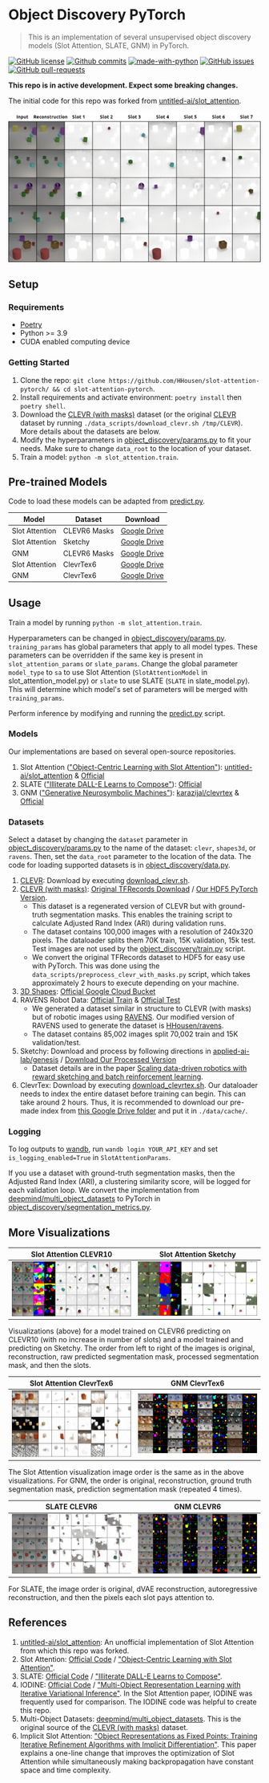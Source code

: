 # Object Discovery PyTorch

> This is an implementation of several unsupervised object discovery models (Slot Attention, SLATE, GNM) in PyTorch.

[![GitHub license](https://img.shields.io/github/license/HHousen/slot-attention-pytorch.svg)](https://github.com/HHousen/slot-attention-pytorch/blob/master/LICENSE) [![Github commits](https://img.shields.io/github/last-commit/HHousen/slot-attention-pytorch.svg)](https://github.com/HHousen/slot-attention-pytorch/commits/master) [![made-with-python](https://img.shields.io/badge/Made%20with-Python-1f425f.svg)](https://www.python.org/) [![GitHub issues](https://img.shields.io/github/issues/HHousen/slot-attention-pytorch.svg)](https://GitHub.com/HHousen/slot-attention-pytorch/issues/) [![GitHub pull-requests](https://img.shields.io/github/issues-pr/HHousen/slot-attention-pytorch.svg)](https://GitHub.com/HHousen/slot-attention-pytorch/pull/)

**This repo is in active development. Expect some breaking changes.**

The initial code for this repo was forked from [untitled-ai/slot_attention](https://github.com/untitled-ai/slot_attention).

![Visualization of a slot attention model trained on CLEVR6. This image demonstrates the model's ability to divide objects into slots.](./media/sa_clevr6_example.png)

## Setup

### Requirements

- [Poetry](https://python-poetry.org/docs/)
- Python >= 3.9
- CUDA enabled computing device

### Getting Started

1. Clone the repo: `git clone https://github.com/HHousen/slot-attention-pytorch/ && cd slot-attention-pytorch`.
2. Install requirements and activate environment: `poetry install` then `poetry shell`.
3. Download the [CLEVR (with masks)](https://drive.google.com/uc?export=download&id=15FhXv-1x8T68ZFohOLyohyZgpGfMKmEO) dataset (or the original [CLEVR](https://cs.stanford.edu/people/jcjohns/clevr/) dataset by running `./data_scripts/download_clevr.sh /tmp/CLEVR`). More details about the datasets are below.
4. Modify the hyperparameters in [object_discovery/params.py](object_discovery/params.py) to fit your needs. Make sure to change `data_root` to the location of your dataset.
5. Train a model: `python -m slot_attention.train`.

## Pre-trained Models

Code to load these models can be adapted from [predict.py](./predict.py).

| Model | Dataset | Download |
|---|---|---|
| Slot Attention | CLEVR6 Masks | [Google Drive](https://drive.google.com/uc?id=1cON-ULNGGDdx1ApmIoGdF2bD9oXVwUXe) |
| Slot Attention | Sketchy | [Google Drive](https://drive.google.com/uc?id=1tCEMbVE2ByDXsncZ6Htkzzw1FKcIvcCr) |
| GNM | CLEVR6 Masks | [Google Drive](https://drive.google.com/uc?id=12-og3vLFrELm-cSJfPRn3tqXGJrErFk1) |
| Slot Attention | ClevrTex6 | [Google Drive](https://drive.google.com/uc?id=1Hh_wIkNMym_skm0yprmxb7v-VODuaHIk) |
| GNM | ClevrTex6 | [Google Drive](https://drive.google.com/uc?id=1VTIMJe-xCH_9RdE4qX4mjAq6mK35hDiX) |

## Usage

Train a model by running `python -m slot_attention.train`.

Hyperparameters can be changed in [object_discovery/params.py](object_discovery/params.py). `training_params` has global parameters that apply to all model types. These parameters can be overridden if the same key is present in `slot_attention_params` or `slate_params`. Change the global parameter `model_type` to `sa` to use Slot Attention (`SlotAttentionModel` in slot_attention_model.py) or `slate` to use SLATE (`SLATE` in slate_model.py). This will determine which model's set of parameters will be merged with `training_params`.

Perform inference by modifying and running the [predict.py](./predict.py) script.

### Models

Our implementations are based on several open-source repositories.

1. Slot Attention (["Object-Centric Learning with Slot Attention"](https://arxiv.org/abs/2006.15055)): [untitled-ai/slot_attention](https://github.com/untitled-ai/slot_attention) & [Official](https://github.com/google-research/google-research/tree/master/slot_attention)
2. SLATE (["Illiterate DALL-E Learns to Compose"](https://arxiv.org/abs/2110.11405)): [Official](https://github.com/singhgautam/slate)
3. GNM (["Generative Neurosymbolic Machines"](https://arxiv.org/abs/2010.12152)): [karazijal/clevrtex](https://github.com/karazijal/clevrtex) & [Official](https://github.com/JindongJiang/GNM)

### Datasets

Select a dataset by changing the `dataset` parameter in [object_discovery/params.py](object_discovery/params.py) to the name of the dataset: `clevr`, `shapes3d`, or `ravens`. Then, set the `data_root` parameter to the location of the data. The code for loading supported datasets is in [object_discovery/data.py](object_discovery/data.py).

1. [CLEVR](https://cs.stanford.edu/people/jcjohns/clevr/): Download by executing [download_clevr.sh](./data_scripts/download_clevr.sh).
2. [CLEVR (with masks)](https://github.com/deepmind/multi_object_datasets#clevr-with-masks): [Original TFRecords Download](https://console.cloud.google.com/storage/browser/multi-object-datasets/clevr_with_masks) / [Our HDF5 PyTorch Version](https://drive.google.com/uc?export=download&id=15FhXv-1x8T68ZFohOLyohyZgpGfMKmEO).
    - This dataset is a regenerated version of CLEVR but with ground-truth segmentation masks. This enables the training script to calculate Adjusted Rand Index (ARI) during validation runs.
    - The dataset contains 100,000 images with a resolution of 240x320 pixels. The dataloader splits them 70K train, 15K validation, 15k test. Test images are not used by the [object_discovery/train.py](object_discovery/train.py) script.
    - We convert the original TFRecords dataset to HDF5 for easy use with PyTorch. This was done using the `data_scripts/preprocess_clevr_with_masks.py` script, which takes approximately 2 hours to execute depending on your machine.
3. [3D Shapes](https://github.com/deepmind/3d-shapes): [Official Google Cloud Bucket](https://console.cloud.google.com/storage/browser/3d-shapes)
4. RAVENS Robot Data: [Official Train](https://drive.google.com/uc?export=download&id=1JxNgM2ubU4zJU_GjnoIOtqFKd-Mg_kzh) & [Official Test](https://drive.google.com/uc?export=download&id=1Zq77Ox5GiW3LZlBdVGgfrDuegcyZtzdW)
    - We generated a dataset similar in structure to CLEVR (with masks) but of robotic images using [RAVENS](https://github.com/google-research/ravens). Our modified version of RAVENS used to generate the dataset is [HHousen/ravens](https://github.com/HHousen/ravens).
    - The dataset contains 85,002 images split 70,002 train and 15K validation/test.
5. Sketchy: Download and process by following directions in [applied-ai-lab/genesis](https://github.com/applied-ai-lab/genesis#sketchy) / [Download Our Processed Version](https://drive.google.com/uc?export=download&id=1VM2-8R9zuVnbre1jb9jzz6amO0T6dQVX)
    - Dataset details are in the paper [Scaling data-driven robotics with reward sketching and batch reinforcement learning](https://arxiv.org/abs/1909.12200).
6. ClevrTex: Download by executing [download_clevrtex.sh](./data_scripts/download_clevrtex.sh). Our dataloader needs to index the entire dataset before training can begin. This can take around 2 hours. Thus, it is recommended to download our pre-made index from [this Google Drive folder](https://drive.google.com/drive/folders/1qvkR6tHwGMZ4oyiEubokXioODqZAmRob) and put it in `./data/cache/`.

### Logging

To log outputs to [wandb](https://wandb.ai/home), run `wandb login YOUR_API_KEY` and set `is_logging_enabled=True` in `SlotAttentionParams`.

If you use a dataset with ground-truth segmentation masks, then the Adjusted Rand Index (ARI), a clustering similarity score, will be logged for each validation loop. We convert the implementation from [deepmind/multi_object_datasets](https://github.com/deepmind/multi_object_datasets) to PyTorch in [object_discovery/segmentation_metrics.py](object_discovery/segmentation_metrics.py).

## More Visualizations

Slot Attention CLEVR10 | Slot Attention Sketchy
:-----------------------:|:--------------------:
![](./media/sa_clevr10_with_masks.png) | ![](./media/sa_sketchy_with_masks.png)

Visualizations (above) for a model trained on CLEVR6 predicting on CLEVR10 (with no increase in number of slots) and a model trained and predicting on Sketchy. The order from left to right of the images is original, reconstruction, raw predicted segmentation mask, processed segmentation mask, and then the slots.

Slot Attention ClevrTex6 | GNM ClevrTex6
:-----------------------:|:--------------------:
![](./media/sa_clevrtex6.png) | ![](./media/gnm_clevrtex6.png)

The Slot Attention visualization image order is the same as in the above visualizations. For GNM, the order is original, reconstruction, ground truth segmentation mask, prediction segmentation mask (repeated 4 times).

SLATE CLEVR6 | GNM CLEVR6
:-----------------------:|:--------------------:
![](./media/slate_clevr6.png) | ![](./media/gnm_clevr6.png)

For SLATE, the image order is original, dVAE reconstruction, autoregressive reconstruction, and then the pixels each slot pays attention to.

## References

1. [untitled-ai/slot_attention](https://github.com/untitled-ai/slot_attention): An unofficial implementation of Slot Attention from which this repo was forked.
2. Slot Attention: [Official Code](https://github.com/google-research/google-research/tree/master/slot_attention) / ["Object-Centric Learning with Slot Attention"](https://arxiv.org/abs/2006.15055).
3. SLATE: [Official Code](https://github.com/singhgautam/slate) / ["Illiterate DALL-E Learns to Compose"](https://arxiv.org/abs/2110.11405).
4. IODINE: [Official Code](https://github.com/deepmind/deepmind-research/tree/master/iodine) / ["Multi-Object Representation Learning with Iterative Variational Inference"](https://arxiv.org/abs/1903.00450). In the Slot Attention paper, IODINE was frequently used for comparison. The IODINE code was helpful to create this repo.
5. Multi-Object Datasets: [deepmind/multi_object_datasets](https://github.com/deepmind/multi_object_datasets). This is the original source of the [CLEVR (with masks)](https://github.com/deepmind/multi_object_datasets#clevr-with-masks) dataset.
6. Implicit Slot Attention: ["Object Representations as Fixed Points: Training Iterative Refinement Algorithms with Implicit Differentiation"](https://arxiv.org/abs/2207.00787). This paper explains a one-line change that improves the optimization of Slot Attention while simultaneously making backpropagation have constant space and time complexity.
